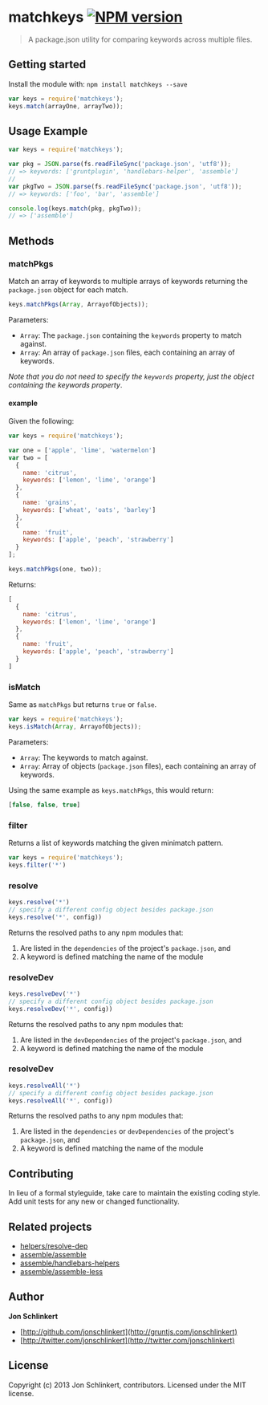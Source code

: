 # matchkeys [![NPM version](https://badge.fury.io/js/matchkeys.png)](http://badge.fury.io/js/matchkeys)

> A package.json utility for comparing keywords across multiple files.


## Getting started

Install the module with: `npm install matchkeys --save`


```js
var keys = require('matchkeys');
keys.match(arrayOne, arrayTwo));
```

## Usage Example

```js
var keys = require('matchkeys');

var pkg = JSON.parse(fs.readFileSync('package.json', 'utf8'));
// => keywords: ['gruntplugin', 'handlebars-helper', 'assemble']
//
var pkgTwo = JSON.parse(fs.readFileSync('package.json', 'utf8'));
// => keywords: ['foo', 'bar', 'assemble']

console.log(keys.match(pkg, pkgTwo));
// => ['assemble']
```


## Methods

### matchPkgs

Match an array of keywords to multiple arrays of keywords returning the `package.json` object for each match.

```js
keys.matchPkgs(Array, ArrayofObjects));
```

Parameters:

* `Array`: The `package.json` containing the `keywords` property to match against.
* `Array`: An array of `package.json` files, each containing an array of keywords.

_Note that you do not need to specify the `keywords` property, just the object containing the keywords property_.


#### example

Given the following:

```js
var keys = require('matchkeys');

var one = ['apple', 'lime', 'watermelon']
var two = [
  {
    name: 'citrus',
    keywords: ['lemon', 'lime', 'orange']
  },
  {
    name: 'grains',
    keywords: ['wheat', 'oats', 'barley']
  },
  {
    name: 'fruit',
    keywords: ['apple', 'peach', 'strawberry']
  }
];

keys.matchPkgs(one, two));
```

Returns:

```js
[
  {
    name: 'citrus',
    keywords: ['lemon', 'lime', 'orange']
  },
  {
    name: 'fruit',
    keywords: ['apple', 'peach', 'strawberry']
  }
]
```


### isMatch

Same as `matchPkgs` but returns `true` or `false`.

```js
var keys = require('matchkeys');
keys.isMatch(Array, ArrayofObjects));
```

Parameters:

* `Array`: The keywords to match against.
* `Array`: Array of objects (`package.json` files), each containing an array of keywords.

Using the same example as `keys.matchPkgs`, this would return:

```js
[false, false, true]
```


### filter

Returns a list of keywords matching the given minimatch pattern.

```js
var keys = require('matchkeys');
keys.filter('*')
```


### resolve

```js
keys.resolve('*')
// specify a different config object besides package.json
keys.resolve('*', config))
```

Returns the resolved paths to any npm modules that:

1. Are listed in the `dependencies` of the project's `package.json`, and
1. A keyword is defined matching the name of the module


### resolveDev

```js
keys.resolveDev('*')
// specify a different config object besides package.json
keys.resolveDev('*', config))
```

Returns the resolved paths to any npm modules that:

1. Are listed in the `devDependencies` of the project's `package.json`, and
1. A keyword is defined matching the name of the module


### resolveDev

```js
keys.resolveAll('*')
// specify a different config object besides package.json
keys.resolveAll('*', config))
```

Returns the resolved paths to any npm modules that:

1. Are listed in the `dependencies` or `devDependencies` of the project's `package.json`, and
1. A keyword is defined matching the name of the module


## Contributing
In lieu of a formal styleguide, take care to maintain the existing coding style. Add unit tests for any new or changed functionality.


## Related projects

+ [helpers/resolve-dep](http://github.com/helpers/resolve-dep)
+ [assemble/assemble](https://assemble.io)
+ [assemble/handlebars-helpers](http://gruntjs.com/assemble/handlebars-helpers)
+ [assemble/assemble-less](http://gruntjs.com/assemble/assemble-less)


## Author

**Jon Schlinkert**

+ [http://github.com/jonschlinkert](http://gruntjs.com/jonschlinkert)
+ [http://twitter.com/jonschlinkert](http://twitter.com/jonschlinkert)


## License
Copyright (c) 2013 Jon Schlinkert, contributors.
Licensed under the MIT license.
